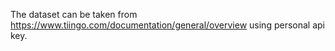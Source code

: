 The dataset can be taken from https://www.tiingo.com/documentation/general/overview using personal api key.

